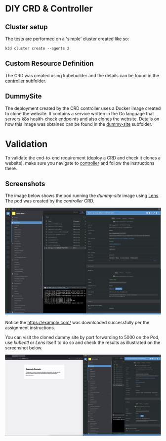# DIY CRD & Controller

## Cluster setup
The tests are performed on a 'simple' cluster created like so:
```
k3d cluster create --agents 2
```

## Custom Resource Definition
The CRD was created using kubebuilder and the details can be found in the [controller](./controller) subfolder.

## DummySite
The deployment created by the CRD controller uses a Docker image created to clone the website. It contains a service written in the Go language that servers k8s health-check endpoints and also clones the website.  Details on how this image was obtained can be found in the [dummy-site](./dummy-site) subfolder.

# Validation
To validate the end-to-end requirement (deploy a CRD and check it clones a website), make sure you navigate to [controller](./controller) and follow the instructions there.

## Screenshots
The image below shows the pod running the *dummy-site* image using [Lens](https://k8slens.dev/). The pod was created by the *controller* CRD.

![files](./5_01_1.png)

Notice the https://example.com/ was downloaded successfully per the assignment instructions.

You can visit the cloned dummy site by port forwarding to 5000 on the Pod, use *kubectl* or *Lens* itself to do so and check the results as illustrated on the screenshot below.

![site](./5_01_2.png)